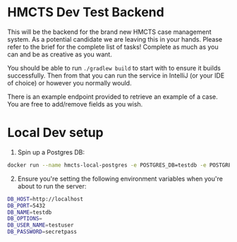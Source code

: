 # HMCTS Dev Test Backend
This will be the backend for the brand new HMCTS case management system. As a potential candidate we are leaving
this in your hands. Please refer to the brief for the complete list of tasks! Complete as much as you can and be
as creative as you want.

You should be able to run `./gradlew build` to start with to ensure it builds successfully. Then from that you
can run the service in IntelliJ (or your IDE of choice) or however you normally would.

There is an example endpoint provided to retrieve an example of a case. You are free to add/remove fields as you
wish.


# Local Dev setup

1. Spin up a Postgres DB:

```bash
docker run --name hmcts-local-postgres -e POSTGRES_DB=testdb -e POSTGRES_USER=testuser -e POSTGRES_PASSWORD=secretpass -p 5432:5432 -d postgres
```

2. Ensure you're setting the following environment variables when you're about to run the server:

```bash
DB_HOST=http://localhost
DB_PORT=5432
DB_NAME=testdb
DB_OPTIONS=
DB_USER_NAME=testuser
DB_PASSWORD=secretpass
```